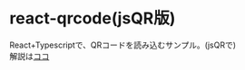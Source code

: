 # react-qrcode(jsQR版)
React+Typescriptで、QRコードを読み込むサンプル。(jsQRで)<br/>
解説は[ココ](https://zenn.dev/rg687076/articles/542b3c3061e86a)
